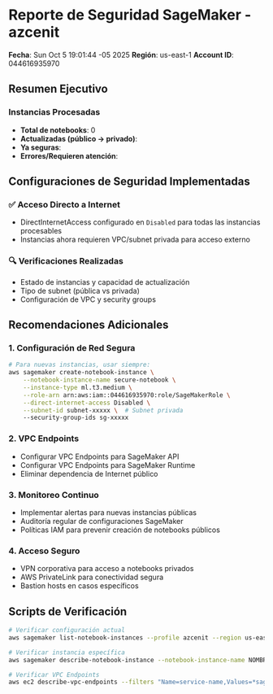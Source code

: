 # Reporte de Seguridad SageMaker - azcenit

**Fecha**: Sun Oct  5 19:01:44 -05 2025
**Región**: us-east-1
**Account ID**: 044616935970

## Resumen Ejecutivo

### Instancias Procesadas
- **Total de notebooks**: 0
- **Actualizadas (público → privado)**: 
- **Ya seguras**:   
- **Errores/Requieren atención**: 

## Configuraciones de Seguridad Implementadas

### ✅ Acceso Directo a Internet
- DirectInternetAccess configurado en `Disabled` para todas las instancias procesables
- Instancias ahora requieren VPC/subnet privada para acceso externo

### 🔍 Verificaciones Realizadas
- Estado de instancias y capacidad de actualización
- Tipo de subnet (pública vs privada)
- Configuración de VPC y security groups

## Recomendaciones Adicionales

### 1. Configuración de Red Segura
```bash
# Para nuevas instancias, usar siempre:
aws sagemaker create-notebook-instance \
    --notebook-instance-name secure-notebook \
    --instance-type ml.t3.medium \
    --role-arn arn:aws:iam::044616935970:role/SageMakerRole \
    --direct-internet-access Disabled \
    --subnet-id subnet-xxxxx \  # Subnet privada
    --security-group-ids sg-xxxxx
```

### 2. VPC Endpoints
- Configurar VPC Endpoints para SageMaker API
- Configurar VPC Endpoints para SageMaker Runtime
- Eliminar dependencia de Internet público

### 3. Monitoreo Continuo
- Implementar alertas para nuevas instancias públicas
- Auditoría regular de configuraciones SageMaker
- Políticas IAM para prevenir creación de notebooks públicos

### 4. Acceso Seguro
- VPN corporativa para acceso a notebooks privados
- AWS PrivateLink para conectividad segura
- Bastion hosts en casos específicos

## Scripts de Verificación

```bash
# Verificar configuración actual
aws sagemaker list-notebook-instances --profile azcenit --region us-east-1

# Verificar instancia específica
aws sagemaker describe-notebook-instance --notebook-instance-name NOMBRE

# Verificar VPC Endpoints
aws ec2 describe-vpc-endpoints --filters "Name=service-name,Values=*sagemaker*"
```

